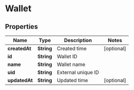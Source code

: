 

# Wallet


## Properties

Name | Type | Description | Notes
------------ | ------------- | ------------- | -------------
**createdAt** | **String** | Created time |  [optional]
**id** | **String** | Wallet ID | 
**name** | **String** | Wallet name | 
**uid** | **String** | External unique ID | 
**updatedAt** | **String** | Updated time |  [optional]




